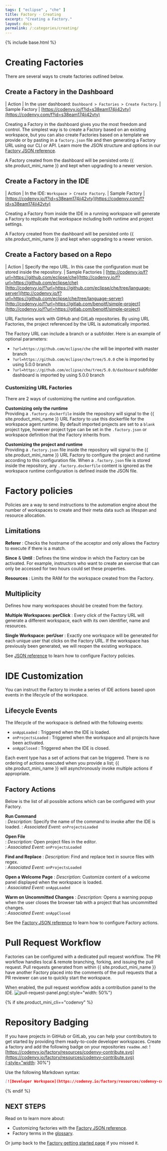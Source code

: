 ```yaml
---
tags: [ "eclipse" , "che" ]
title: Factory - Creating
excerpt: "Creating a Factory."
layout: docs
permalink: /:categories/creating/
---
```

{% include base.html %}

# Creating Factories
There are several ways to create factories outlined below.

## Create a Factory in the Dashboard

| Action | In the user dashboard: `Dashboard > Factories > Create Factory`.
| Sample Factory | [https://codenvy.io/f?id=s38eam174ji42vty](https://codenvy.com/f?id=s38eam174ji42vty)

Creating a Factory in the dashboard gives you the most freedom and control. The simplest way is to create a Factory based on an existing workspace, but you can also create Factories based on a template we provide or by pasting in a `factory.json` file and then generating a Factory URL using our CLI or API. Learn more the JSON structure and options in our [Factory JSON reference]({{base}}{{site.links["factory-json-reference"]}}).

A Factory created from the dashboard will be persisted onto {{ site.product_mini_name }} and kept when upgrading to a newer version.

## Create a Factory in the IDE

| Action | In the IDE: `Workspace > Create Factory`.
| Sample Factory | [https://codenvy.io/f?id=s38eam174ji42vty](https://codenvy.com/f?id=s38eam174ji42vty)

Creating a Factory from inside the IDE in a running workspace will generate a Factory to replicate that workspace including both runtime and project settings.

A Factory created from the dashboard will be persisted onto {{ site.product_mini_name }} and kept when upgrading to a newer version.

## Create a Factory based on a Repo

| Action | Specify the repo URL. In this case the configuration must be stored inside the repository.
| Sample Factories | [http://codenvy.io/f?url=https://github.com/eclipse/che](http://codenvy.io/f?url=https://github.com/eclipse/che)<br>[http://codenvy.io/f?url=https://github.com/eclipse/che/tree/language-server](http://codenvy.io/f?url=https://github.com/eclipse/che/tree/language-server)<br>[http://codenvy.io/f?url=https://gitlab.com/benoitf/simple-project](http://codenvy.io/f?url=https://gitlab.com/benoitf/simple-project)

URL Factories work with GitHub and GitLab repositories. By using URL Factories, the project referenced by the URL is automatically imported.

The Factory URL can include a branch or a subfolder. Here is an example of optional parameters:
- `?url=https://github.com/eclipse/che` che will be imported with master branch
- `?url=https://github.com/eclipse/che/tree/5.0.0` che is imported by using 5.0.0 branch
- `?url=https://github.com/eclipse/che/tree/5.0.0/dashboard` subfolder dashboard is imported by using 5.0.0 branch

### Customizing URL Factories
There are 2 ways of customizing the runtime and configuration.

**Customizing only the runtime**  
Providing a `.factory.dockerfile` inside the repository will signal to the {{ site.product_mini_name }} URL Factory to use this dockerfile for the workspace agent runtime. By default imported projects are set to a `blank` project type, however project type can be set in the `.factory.json` or workspace definition that the Factory inherits from.

**Customizing the project and runtime**  
Providing a `.factory.json` file inside the repository will signal to the {{ site.product_mini_name }} URL Factory to configure the project and runtime according to this configuration file. When a `.factory.json` file is stored inside the repository, any `.factory.dockerfile` content is ignored as the workspace runtime configuration is defined inside the JSON file.



# Factory policies
Policies are a way to send instructions to the automation engine about the number of workspaces to create and their meta data such as lifespan and resource allocation.

## Limitations  
**Referer**
: Checks the hostname of the acceptor and only allows the Factory to execute if there is a match.

**Since** & **Until**
: Defines the time window in which the Factory can be activated. For example, instructors who want to create an exercise that can only be accessed for two hours could set these properties.

**Resources**
: Limits the RAM for the workspace created from the Factory.


## Multiplicity  
Defines how many workspaces should be created from the factory.

**Multiple Workspaces: perClick**
: Every click of the Factory URL will generate a different workspace, each with its own identifier, name and resources.  

**Single Workspace: perUser**
: Exactly one workspace will be generated for each unique user that clicks on the Factory URL. If the workspace has previously been generated, we will reopen the existing workspace.

See [JSON reference]({{base}}{{site.links["factory-json-reference"]}}#policies) to learn how to configure Factory policies.

# IDE Customization
You can instruct the Factory to invoke a series of IDE actions based upon events in the lifecycle of the workspace.

## Lifecycle Events
The lifecycle of the workspace is defined with the following events:
- `onAppLoaded` : Triggered when the IDE is loaded.
- `onProjectsLoaded` : Triggered when the workspace and all projects have been activated.
- `onAppClosed` : Triggered when the IDE is closed.

Each event type has a set of actions that can be triggered. There is no ordering of actions executed when you provide a list; {{ site.product_mini_name }} will asynchronously invoke multiple actions if appropriate.

## Factory Actions

Below is the list of all possible actions which can be configured with your Factory.

**Run Command**  
: _Description:_ Specify the name of the command to invoke after the IDE is loaded.
: _Associated Event:_ `onProjectsLoaded`

**Open File**  
: _Description:_ Open project files in the editor.  
: _Associated Event:_ `onProjectsLoaded`

**Find and Replace**
: _Description:_ Find and replace text in source files with regex.  
: _Associated Event:_ `onProjectsLoaded`

**Open a Welcome Page**
: _Description:_ Customize content of a welcome panel displayed when the workspace is loaded.  
: _Associated Event:_ `onAppLoaded`

**Warm on Uncommitted Changes**
: _Description:_ Opens a warning popup when the user closes the browser tab with a project that has uncommitted changes.  
: _Associated Event:_ `onAppClosed`

See the [Factory JSON reference]({{base}}{{site.links["factory-json-reference"]}}#ide-customization) to learn how to configure Factory actions.

# Pull Request Workflow
Factories can be configured with a dedicated pull request workflow. The PR workflow handles local & remote branching, forking, and issuing the pull request. Pull requests generated from within {{ site.product_mini_name }} have another Factory placed into the comments of the pull requests that a PR reviewer can use to quickly start the workspace.

When enabled, the pull request workflow adds a contribution panel to the IDE.
![pull-request-panel.png]({{base}}{{site.links["pull-request-panel.png"]}}){:style="width: 50%"}  

{% if site.product_mini_cli=="codenvy" %}

# Repository Badging  

If you have projects in GitHub or GitLab, you can help your contributors to get started by providing them ready-to-code developer workspaces. Create a factory and add the following badge on your repositories `readme.md`:
![https://codenvy.io/factory/resources/codenvy-contribute.svg](https://codenvy.io/factory/resources/codenvy-contribute.svg){:style="width: 30%"}

Use the following Markdown syntax:
```markdown  
[![Developer Workspace](https://codenvy.io/factory/resources/codenvy-contribute.svg)](your-factory-url)
```
{% endif %}


## NEXT STEPS
Read on to learn more about:
- Customizing factories with the [Factory JSON reference]({{base}}{{site.links["factory-json-reference"]}}).
- Factory terms in the [glossary]({{base}}{{site.links["setup-glossary"]}}).

Or jump back to the [Factory getting started page]({{base}}{{site.links["factory-getting-started"]}}) if you missed it.
